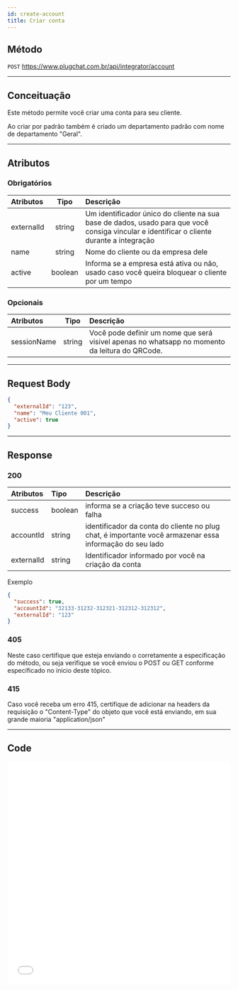 ```yaml
---
id: create-account
title: Criar conta
---
```


## Método

`POST` https://www.plugchat.com.br/api/integrator/account

---

## Conceituação

Este método permite você criar uma conta para seu cliente.

Ao criar por padrão também é criado um departamento padrão com nome de departamento "Geral".

---

## Atributos

### Obrigatórios

| Atributos | Tipo | Descrição |
| :-- | :-: | :-- |
| externalId | string | Um identificador único do cliente na sua base de dados, usado para que você consiga vincular e identificar o cliente durante a integração |
| name | string | Nome do cliente ou da empresa dele |
| active | boolean | Informa se a empresa está ativa ou não, usado caso você queira bloquear o cliente por um tempo |

### Opcionais

| Atributos | Tipo | Descrição |
| :-- | :-: | :-- |
| sessionName | string | Você pode definir um nome que será visivel apenas no whatsapp no momento da leitura do QRCode. |

---

## Request Body

```json
{
  "externalId": "123",
  "name": "Meu Cliente 001",
  "active": true
}
```

---

## Response

### 200

| Atributos | Tipo | Descrição |
| :-- | :-- | :-- |
| success | boolean | informa se a criação teve succeso ou falha |
| accountId | string | identificador da conta do cliente no plug chat, é importante você armazenar essa informação do seu lado |
| externalId | string | Identificador informado por você na criação da conta |

Exemplo

```json
{
  "success": true,
  "accountId": "32133-31232-312321-312312-312312",
  "externalId": "123"
}
```

### 405

Neste caso certifique que esteja enviando o corretamente a especificação do método, ou seja verifique se você enviou o POST ou GET conforme especificado no inicio deste tópico.

### 415

Caso você receba um erro 415, certifique de adicionar na headers da requisição o "Content-Type" do objeto que você está enviando, em sua grande maioria "application/json"

---

## Code

<iframe src="//api.apiembed.com/?source=https://raw.githubusercontent.com/fourpixelit/plug-chat-partner-docs/main/json-examples/create-account.json&targets=all" frameBorder="0" scrolling="no" width="100%" height="500px" seamless></iframe>
